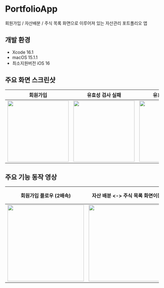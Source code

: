 # PortfolioApp
회원가입 / 자산배분 / 주식 목록 화면으로 이루어져 있는 자산관리 포트폴리오 앱

## 개발 환경
- Xcode 16.1
- macOS 15.1.1
- 최소지원버전 iOS 16

## 주요 화면 스크린샷
| 회원가입                                      | 유효성 검사 실패                             | 유효성 검사 성공                             | 자산 배분                                   | 주식 목록                                   |
|----------------------------------------------|----------------------------------------------|----------------------------------------------|---------------------------------------------|---------------------------------------------|
| <img src="https://github.com/user-attachments/assets/e0fc3212-0254-437e-8eb9-3f3c66442091" width=200> | <img src="https://github.com/user-attachments/assets/6a811bd7-7c0f-439f-90ad-9d447b86b2ac" width=200> | <img src="https://github.com/user-attachments/assets/14db9a6c-ddff-44ed-9e7a-19bb45bec2f2" width=200> | <img src="https://github.com/user-attachments/assets/b81f4d27-5b95-41e8-b294-ad86ac01ab44" width=200> | <img src="https://github.com/user-attachments/assets/8afb8eb4-4799-4d7f-a0a1-e1f5f2226675" width=200> |

## 주요 기능 동작 영상
| 회원가입 플로우 (2배속) | 자산 배분 <-> 주식 목록 화면이동 | 회원가입 완료 시 곧바로 메인으로 이동 |
| -- | -- | -- |
| <img src="https://github.com/user-attachments/assets/f9569469-b160-4b59-80f0-d5ff4bb298a7" width=250>| <img src="https://github.com/user-attachments/assets/06ba8613-0983-4454-9016-b47fb0dd3b2f" width=250> | <img src="https://github.com/user-attachments/assets/eb2c1b8a-d854-446a-8f2e-09e02399e8d2" width=250> |
